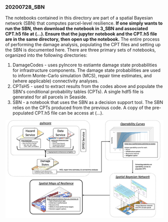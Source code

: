 ### 20200728_SBN

The notebooks contained in this directory are part of a spatial Bayesian network (SBN) that computes parcel-level resilience. **If one simply wants to run the SBN, then download the notebook in 3_SBN and associated CPT.h5 file at (...). Ensure that the jupyter notebook and the CPT.h5 file are in the same directory, then open up the notebook.** The entire process of performing the damage analysis, populating the CPT files and setting up the SBN is documented here. There are three primary sets of notebooks, organized into the following directories:

1. DamageCodes - uses pyIncore to estiamte damage state probabilities for infrastructure components. The damage state probabilities are used to inform Monte-Carlo simulation (MCS), repair time estimates, and (where applicable) connectivity analyses.  
2. CPTsH5 - used to extract results from the codes above and populate the SBN's conditional probability tables (CPTs). A single hdf5 file is generated for all parcels in Seaside. 
3. SBN - a notebook that uses the SBN as a decision support tool. The SBN relies on the CPTs produced from the previous code. A copy of the pre-populated CPT.h5 file can be access at (...). 


![framework](./images/framework.png)

